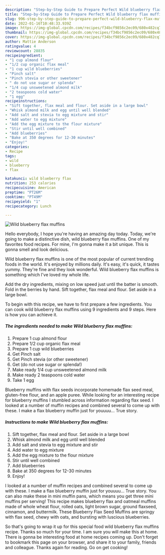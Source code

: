 ```yaml
---
description: "Step-by-Step Guide to Prepare Perfect Wild blueberry flax muffins"
title: "Step-by-Step Guide to Prepare Perfect Wild blueberry flax muffins"
slug: 996-step-by-step-guide-to-prepare-perfect-wild-blueberry-flax-muffins
date: 2022-01-16T10:48:33.939Z
image: https://img-global.cpcdn.com/recipes/f34bcf9856c2ec09/680x482cq70/wild-blueberry-flax-muffins-recipe-main-photo.jpg
thumbnail: https://img-global.cpcdn.com/recipes/f34bcf9856c2ec09/680x482cq70/wild-blueberry-flax-muffins-recipe-main-photo.jpg
cover: https://img-global.cpcdn.com/recipes/f34bcf9856c2ec09/680x482cq70/wild-blueberry-flax-muffins-recipe-main-photo.jpg
author: Mattie Anderson
ratingvalue: 4
reviewcount: 28835
recipeingredient:
- "1 cup almond flour"
- "1/2 cup organic flax meal"
- "1 cup wild blueberries"
- "Pinch salt"
- "Pinch stevia or other sweetener"
- " do not use sugar or splenda"
- "1/4 cup unsweetened almond milk"
- "2 teaspoons cold water"
- "1 egg"
recipeinstructions:
- "Sift together, flax meal and flour. Set aside in a large bowl"
- "Whisk almond milk and egg until well blended"
- "Add salt and stevia to egg mixture and stir"
- "Add water to egg mixture"
- "Add the egg mixture to the flour mixture"
- "Stir until well combined"
- "Add blueberries"
- "Bake at 350 degrees for 12-30 minutes"
- "Enjoy!"
categories:
- Recipe
tags:
- wild
- blueberry
- flax

katakunci: wild blueberry flax 
nutrition: 253 calories
recipecuisine: American
preptime: "PT26M"
cooktime: "PT49M"
recipeyield: "1"
recipecategory: Lunch

---
```



![Wild blueberry flax muffins](https://img-global.cpcdn.com/recipes/f34bcf9856c2ec09/680x482cq70/wild-blueberry-flax-muffins-recipe-main-photo.jpg)

Hello everybody, I hope you're having an amazing day today. Today, we're going to make a distinctive dish, wild blueberry flax muffins. One of my favorites food recipes. For mine, I'm gonna make it a bit unique. This is gonna smell and look delicious.

Wild blueberry flax muffins is one of the most popular of current trending foods in the world. It's enjoyed by millions daily. It's easy, it's quick, it tastes yummy. They're fine and they look wonderful. Wild blueberry flax muffins is something which I've loved my whole life.

Add the dry ingredients, mixing on low speed just until the batter is smooth. Fold in the berries by hand. Sift together, flax meal and flour. Set aside in a large bowl.


To begin with this recipe, we have to first prepare a few ingredients. You can cook wild blueberry flax muffins using 9 ingredients and 9 steps. Here is how you can achieve it.

<!--inarticleads1-->

##### The ingredients needed to make Wild blueberry flax muffins:

1. Prepare 1 cup almond flour
1. Prepare 1/2 cup organic flax meal
1. Prepare 1 cup wild blueberries
1. Get Pinch salt
1. Get Pinch stevia (or other sweetener)
1. Get  (do not use sugar or splenda!)
1. Make ready 1/4 cup unsweetened almond milk
1. Make ready 2 teaspoons cold water
1. Take 1 egg


Blueberry muffins with flax seeds incorporate homemade flax seed meal, gluten-free flour, and an apple puree. While looking for an interesting recipe for blueberry muffins I stumbled across information regarding flax seed. I looked at a number of muffin recipes and combined several to come up with these. I make a flax blueberry muffin just for youuuu… True story. 

<!--inarticleads2-->

##### Instructions to make Wild blueberry flax muffins:

1. Sift together, flax meal and flour. Set aside in a large bowl
1. Whisk almond milk and egg until well blended
1. Add salt and stevia to egg mixture and stir
1. Add water to egg mixture
1. Add the egg mixture to the flour mixture
1. Stir until well combined
1. Add blueberries
1. Bake at 350 degrees for 12-30 minutes
1. Enjoy!


I looked at a number of muffin recipes and combined several to come up with these. I make a flax blueberry muffin just for youuuu… True story. You can also make these in mini muffin pans, which means you get three mini muffins per serving! This recipe makes blueberry flax and oatmeal muffins made of whole wheat flour, rolled oats, light brown sugar, ground flaxseed, cinnamon, and buttermilk. These Blueberry Flax Seed Muffins are springy with flax seed, chewy with oats, and bursting with luscious blueberries. 

So that's going to wrap it up for this special food wild blueberry flax muffins recipe. Thanks so much for your time. I am sure you will make this at home. There is gonna be interesting food at home recipes coming up. Don't forget to bookmark this page on your browser, and share it to your family, friends and colleague. Thanks again for reading. Go on get cooking!

